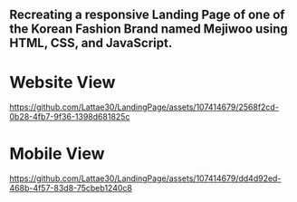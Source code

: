 ## Recreating a responsive Landing Page of one of the Korean Fashion Brand named Mejiwoo using HTML, CSS, and JavaScript.

# Website View
https://github.com/Lattae30/LandingPage/assets/107414679/2568f2cd-0b28-4fb7-9f36-1398d681825c



# Mobile View

https://github.com/Lattae30/LandingPage/assets/107414679/dd4d92ed-468b-4f57-83d8-75cbeb1240c8

